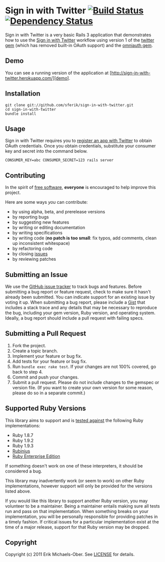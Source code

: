# Sign in with Twitter [![Build Status](https://secure.travis-ci.org/sferik/sign-in-with-twitter.png?branch=master)][travis] [![Dependency Status](https://gemnasium.com/sferik/sign-in-with-twitter.png?travis)][gemnasium]
Sign in with Twitter is a very basic Rails 3 application that demonstrates how
to use the [Sign in with Twitter][siwt] workflow using version 1 of the
[twitter gem][twitter] (which has removed built-in OAuth support) and the
[omniauth gem][omniauth].

[travis]: http://travis-ci.org/sferik/sign-in-with-twitter
[gemnasium]: https://gemnasium.com/sferik/sign-in-with-twitter
[siwt]: http://dev.twitter.com/pages/sign_in_with_twitter
[twitter]: https://github.com/jnunemaker/twitter
[omniauth]: https://github.com/intridea/omniauth

## <a name="demo"></a>Demo
You can see a running version of the application at
[http://sign-in-with-twitter.herokuapp.com/][demo].

[demo]: http://sign-in-with-twitter.herokuapp.com/

## <a name="installation"></a>Installation
    git clone git://github.com/sferik/sign-in-with-twitter.git
    cd sign-in-with-twitter
    bundle install

## <a name="usage"></a>Usage
Sign in with Twitter requires you to [register an app with Twitter][apps] to
obtain OAuth credentials. Once you obtain credentials, substitute your consumer
key and secret into the command below.

[apps]: http://dev.twitter.com/apps

    CONSUMER_KEY=abc CONSUMER_SECRET=123 rails server

## <a name="contributing"></a>Contributing
In the spirit of [free software][free-sw], **everyone** is encouraged to help
improve this project.

[free-sw]: http://www.fsf.org/licensing/essays/free-sw.html

Here are some ways *you* can contribute:

* by using alpha, beta, and prerelease versions
* by reporting bugs
* by suggesting new features
* by writing or editing documentation
* by writing specifications
* by writing code (**no patch is too small**: fix typos, add comments, clean up inconsistent whitespace)
* by refactoring code
* by closing [issues][issues]
* by reviewing patches

[issues]: https://github.com/sferik/sign-in-with-twitter/issues

## <a name="issues"></a>Submitting an Issue
We use the [GitHub issue tracker][issues] to track bugs and features. Before
submitting a bug report or feature request, check to make sure it hasn't
already been submitted. You can indicate support for an existing issue by
voting it up. When submitting a bug report, please include a [Gist][gist] that
includes a stack trace and any details that may be necessary to reproduce the
bug, including your gem version, Ruby version, and operating system. Ideally, a
bug report should include a pull request with failing specs.

[gist]: https://gist.github.com/

## <a name="pulls"></a>Submitting a Pull Request
1. Fork the project.
2. Create a topic branch.
3. Implement your feature or bug fix.
4. Add tests for your feature or bug fix.
5. Run `bundle exec rake test`. If your changes are not 100% covered, go back
   to step 4.
6. Commit and push your changes.
7. Submit a pull request. Please do not include changes to the gemspec or
   version file. (If you want to create your own version for some reason,
   please do so in a separate commit.)

## <a name="versions"></a>Supported Ruby Versions
This library aims to support and is [tested against][travis] the following Ruby
implementations:

* Ruby 1.8.7
* Ruby 1.9.2
* Ruby 1.9.3
* [Rubinius][]
* [Ruby Enterprise Edition][ree]

[rubinius]: http://rubini.us/
[ree]: http://www.rubyenterpriseedition.com/

If something doesn't work on one of these interpreters, it should be considered
a bug.

This library may inadvertently work (or seem to work) on other Ruby
implementations, however support will only be provided for the versions listed
above.

If you would like this library to support another Ruby version, you may
volunteer to be a maintainer. Being a maintainer entails making sure all tests
run and pass on that implementation. When something breaks on your
implementation, you will be personally responsible for providing patches in a
timely fashion. If critical issues for a particular implementation exist at the
time of a major release, support for that Ruby version may be dropped.

## <a name="copyright"></a>Copyright
Copyright (c) 2011 Erik Michaels-Ober. See [LICENSE][] for details.

[license]: https://github.com/sferik/sign-in-with-twitter/blob/master/LICENSE.md
